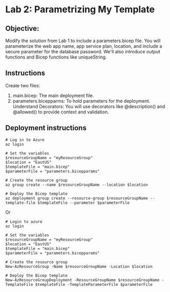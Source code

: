 # Lab 2: Parametrizing My Template
## Objective: 
Modify the solution from Lab 1 to include a parameters.bicep file. You will parameterize the web app name, app service plan, location, and include a secure parameter for the database password. We'll also introduce output functions and Bicep functions like uniqueString.

## Instructions
Create two files:
1. main.bicep: The main deployment file.
2. parameters.bicepparms: To hold parameters for the deployment.
Understand Decorators: You will use decorators like @description() and @allowed() to provide context and validation.

## Deployment instructions

```pwsh
# Log in to Azure
az login

# Set the variables
$resourceGroupName = "myResourceGroup"
$location = "EastUS"
$templateFile = "main.bicep"
$parameterFile = "parameters.bicepparams"

# Create the resource group
az group create --name $resourceGroupName --location $location

# Deploy the Bicep template
az deployment group create --resource-group $resourceGroupName --template-file $templateFile --parameter $parameterFile
```
Or

```pwsh
# Login to azure
az login

# Set the variables
$resourceGroupName = "myResourceGroup"
$location = "EastUS"
$templateFile = "main.bicep"
$parameterFile = "parameters.bicepparams"

# Create the resource group
New-AzResourceGroup -Name $resourceGroupName -Location $location

# Deploy the Bicep template
New-AzResourceGroupDeployment -ResourceGroupName $resourceGroupName -TemplateFile $templateFile -TemplateParameterFile $parameterFile
```